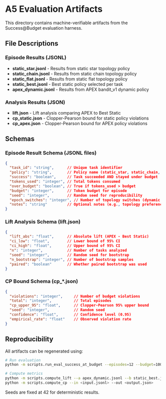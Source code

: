 # A5 Evaluation Artifacts

This directory contains machine-verifiable artifacts from the Success@Budget evaluation harness.

## File Descriptions

### Episode Results (JSONL)

- **static_star.jsonl** - Results from static star topology policy
- **static_chain.jsonl** - Results from static chain topology policy  
- **static_flat.jsonl** - Results from static flat topology policy
- **static_best.jsonl** - Best static policy selected per task
- **apex_dynamic.jsonl** - Results from APEX bandit_v1 dynamic policy

### Analysis Results (JSON)

- **lift.json** - Lift analysis comparing APEX to Best Static
- **cp_static.json** - Clopper-Pearson bound for static policy violations
- **cp_apex.json** - Clopper-Pearson bound for APEX policy violations

## Schemas

### Episode Result Schema (JSONL files)
```json
{
  "task_id": "string",      // Unique task identifier
  "policy": "string",       // Policy name (static_star, static_chain, static_flat, bandit_v1, static_best)
  "success": "boolean",     // Task succeeded AND stayed under budget
  "tokens_used": "integer", // Total tokens consumed
  "over_budget": "boolean", // True if tokens_used > budget
  "budget": "integer",      // Token budget for episode
  "seed": "integer",        // Random seed for reproducibility
  "epoch_switches": "integer", // Number of topology switches (dynamic only)
  "notes": "string"         // Optional notes (e.g., topology preference)
}
```

### Lift Analysis Schema (lift.json)
```json
{
  "lift_abs": "float",      // Absolute lift (APEX - Best Static)
  "ci_low": "float",        // Lower bound of 95% CI
  "ci_high": "float",       // Upper bound of 95% CI
  "n": "integer",           // Number of tasks analyzed
  "seed": "integer",        // Random seed for bootstrap
  "n_bootstrap": "integer", // Number of bootstrap samples
  "paired": "boolean"       // Whether paired bootstrap was used
}
```

### CP Bound Schema (cp_*.json)
```json
{
  "violations": "integer",     // Number of budget violations
  "total": "integer",          // Total episodes
  "cp_upper_95": "float",      // Clopper-Pearson 95% upper bound
  "seed": "integer",           // Random seed
  "confidence": "float",       // Confidence level (0.95)
  "empirical_rate": "float"    // Observed violation rate
}
```

## Reproducibility

All artifacts can be regenerated using:
```bash
# Run evaluation
python -m scripts.run_eval_success_at_budget --episodes=12 --budget=10000 --policy=<policy> --out <output.jsonl> --seed=42

# Compute metrics
python -m scripts.compute_lift --a apex_dynamic.jsonl --b static_best.jsonl --out lift.json
python -m scripts.compute_cp --in <input.jsonl> --out <output.json>
```

Seeds are fixed at 42 for deterministic results.